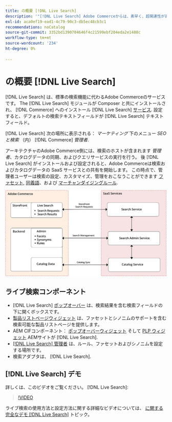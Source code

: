 ```yaml
---
title: の概要 [!DNL Live Search]
description: '"[!DNL Live Search] Adobe Commerceからは、素早く、超関連性が高く、直感的な検索エクスペリエンスを提供します。」'
exl-id: aca0ef19-ead1-4c79-90c3-db5ec48cb3c1
recommendations: noCatalog
source-git-commit: 3352bd1390704646f4c21599ebf204eda2e1488c
workflow-type: tm+mt
source-wordcount: '234'
ht-degree: 0%

---
```


# の概要 [!DNL Live Search]

[!DNL Live Search] は、標準の検索機能に代わるAdobe Commerceのサービスです。 The [!DNL Live Search] モジュールが Composer と共にインストールされ、 [!DNL Commerce] へのインストール [!DNL Live Search] [サービス](../landing/saas.md). 設定すると、デフォルトの検索テキストフィールドが [!DNL Live Search] テキストフィールド。

[!DNL Live Search] 次の場所に表示される： *マーケティング* 下のメニュー *SEO と検索* （内） [!DNL Commerce] *管理者*.

アーキテクチャのAdobe Commerce側には、検索のホストが含まれます *管理者*、カタログデータの同期、およびクエリサービスの実行を行う。 後 [!DNL Live Search] がインストールおよび設定されると、Adobe Commerceは検索およびカタログデータの SaaS サービスとの共有を開始します。 この時点で、管理者ユーザーは検索の設定、カスタマイズ、管理をおこなうことができます [ファセット](facets.md), [同義語](synonyms.md)、および [マーチャンダイジングルール](category-merch.md).

![ライブ検索のアーキテクチャ図](assets/architecture-diagram.svg)

## ライブ検索コンポーネント

* [!DNL Live Search] [ポップオーバー](storefront-popover.md) は、検索結果を含む検索フィールドの下に開くボックスです。
* [製品リストページウィジェット](plp-styling.md) は、ファセットとシノニムのサポートを含む検索可能な製品リストページを提供します。
* AEM CIFコンポーネント： [ポップオーバーウィジェット](https://github.com/adobe/aem-cif-guides-venia/pull/319) そして [PLP ウィジェット](https://github.com/adobe/aem-cif-guides-venia/pull/320) AEMサイトが [!DNL Live Search].
* [[!DNL Live Search] 管理者](workspace.md) は、ルール、ファセットおよびシノニムを設定する場所です。
* 検索アダプタは、 [!DNL Live Search].

## [!DNL Live Search] デモ

詳しくは、このビデオをご覧ください。 [!DNL Live Search]:

>[!VIDEO](https://video.tv.adobe.com/v/3418679?quality=12&learn=on)

ライブ検索の使用方法と設定方法に関する詳細なビデオについては、 [に関する完全なデモ [!DNL Live Search]](https://experienceleague.adobe.com/docs/commerce-learn/tutorials/marketing/live-search-full-demonstration.html) トピック。
